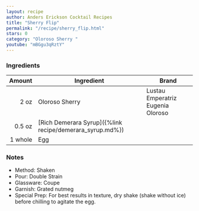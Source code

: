 ```yaml
---
layout: recipe
author: Anders Erickson Cocktail Recipes
title: "Sherry Flip"
permalink: "/recipe/sherry_flip.html"
stars: 0
category: "Oloroso Sherry "
youtube: "mBGgu3qRztY"
---
```


### Ingredients

|  Amount  | Ingredient               | Brand                                   |
| ------: | -------------------------------------------------------- | --------------------------------- |
|    2 oz | Oloroso Sherry                                           | Lustau Emperatriz Eugenia Oloroso |
|  0.5 oz | [Rich Demerara Syrup]({%link recipe/demerara_syrup.md%}) |
| 1 whole | Egg                                                      |

### Notes

- Method: Shaken
- Pour: Double Strain
- Glassware: Coupe
- Garnish: Grated nutmeg
- Special Prep: For best results in texture, dry shake (shake without ice) before chilling to agitate the egg.
